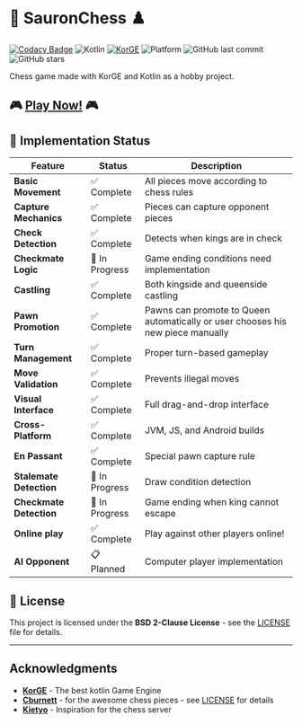 # 🏰 SauronChess ♟️

[![Codacy Badge](https://app.codacy.com/project/badge/Grade/09437976fa054f2cb7ad3f32504b4132)](https://app.codacy.com/gh/FSaurenbach/sauronchess/dashboard?utm_source=gh&utm_medium=referral&utm_content=&utm_campaign=Badge_grade)
![Kotlin](https://img.shields.io/badge/Kotlin-2.2.0-purple?style=flat-square&logo=kotlin)
[![KorGE](https://img.shields.io/badge/KorGE-6.0.0-blue?style=flat-square)](https://korge.org/)
![Platform](https://img.shields.io/badge/Platform-JVM%20%7C%20JS%20%7C%20Android-green?style=flat-square)
![GitHub last commit](https://img.shields.io/github/last-commit/FSaurenbach/sauronchess?style=flat-square)
![GitHub stars](https://img.shields.io/github/stars/FSaurenbach/sauronchess?style=social)

Chess game made with KorGE and Kotlin as a hobby project.

## 🎮 **[Play Now!](https://fsaurenbach.github.io/sauronchess)** 🎮



## 🎯 Implementation Status

| Feature                 | Status         | Description                                                                     |
|-------------------------|----------------|---------------------------------------------------------------------------------|
| **Basic Movement**      | ✅ Complete     | All pieces move according to chess rules                                        |
| **Capture Mechanics**   | ✅ Complete     | Pieces can capture opponent pieces                                              |
| **Check Detection**     | ✅ Complete     | Detects when kings are in check                                                 |
| **Checkmate Logic**     | 🔄 In Progress | Game ending conditions need implementation                                      |
| **Castling**            | ✅ Complete     | Both kingside and queenside castling                                            |
| **Pawn Promotion**      | ✅ Complete     | Pawns can promote to Queen automatically or user chooses his new piece manually |
| **Turn Management**     | ✅ Complete     | Proper turn-based gameplay                                                      |
| **Move Validation**     | ✅ Complete     | Prevents illegal moves                                                          |
| **Visual Interface**    | ✅ Complete     | Full drag-and-drop interface                                                    |
| **Cross-Platform**      | ✅ Complete     | JVM, JS, and Android builds                                                     |
| **En Passant**          | ✅ Complete     | Special pawn capture rule                                                       |
| **Stalemate Detection** | 🔄 In Progress | Draw condition detection                                                        |
| **Checkmate Detection** | 🔄 In Progress | Game ending when king cannot escape                                             |
| **Online play**         | ✅ Complete     | Play against other players online!                                              |
| **AI Opponent**         | 📋 Planned     | Computer player implementation                                                  |


## 📄 License

This project is licensed under the **BSD 2-Clause License** - see the [LICENSE](LICENSE) file for details.

---

## Acknowledgments

- **[KorGE](https://korge.org/)** - The best kotlin Game Engine
- **[Cburnett](https://commons.wikimedia.org/wiki/User:Cburnett)** - for the awesome chess pieces -
  see [LICENSE](LICENSE) for details
- **[Kietyo](https://github.com/Kietyo)** - Inspiration for the chess server
